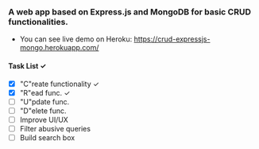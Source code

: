### A web app based on Express.js and MongoDB for basic CRUD functionalities.

* You can see live demo on Heroku: https://crud-expressjs-mongo.herokuapp.com/

#### Task List ✓
- [x] "C"reate functionality ✓
- [x] "R"ead func. ✓
- [ ] "U"pdate func.
- [ ] "D"elete func.
- [ ] Improve UI/UX
- [ ] Filter abusive queries
- [ ] Build search box